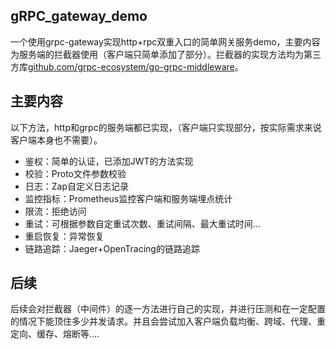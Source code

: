 ## gRPC_gateway_demo

一个使用grpc-gateway实现http+rpc双重入口的简单网关服务demo，主要内容为服务端的拦截器使用（客户端只简单添加了部分）。拦截器的实现方法均为第三方库[github.com/grpc-ecosystem/go-grpc-middleware](https://github.com/grpc-ecosystem/go-grpc-middleware)。

## 主要内容

以下方法，http和grpc的服务端都已实现，（客户端只实现部分，按实际需求来说客户端本身也不需要）。

- 鉴权：简单的认证，已添加JWT的方法实现
- 校验：Proto文件参数校验
- 日志：Zap自定义日志记录
- 监控指标：Prometheus监控客户端和服务端埋点统计
- 限流：拒绝访问
- 重试：可根据参数自定重试次数、重试间隔、最大重试时间...
- 重启恢复：异常恢复
- 链路追踪：Jaeger+OpenTracing的链路追踪

## 后续

后续会对拦截器（中间件）的逐一方法进行自己的实现，并进行压测和在一定配置的情况下能顶住多少并发请求。并且会尝试加入客户端负载均衡、跨域、代理、重定向、缓存、熔断等....
